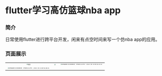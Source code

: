 # flutter学习高仿篮球nba app

### 简介

日常使用flutter进行跨平台开发，闲来有点空时间来写一个仿nba app的应用。

### 页面展示

|                                                              |                                                              |                                                              |
| :----------------------------------------------------------: | :----------------------------------------------------------: | :----------------------------------------------------------: |
| <img  src="https://pic.sl.al/gdrive/pic/2023-09-24/650f2392a9ea7.png" alt="首页" title="首页" style="zoom: 25%;" /> | <img src="https://s2.loli.net/2023/10/05/smK9cLqhglTHJV7.png" style="zoom:25%;" /> | <img src="https://s2.loli.net/2023/09/30/FpVYAU5H9s7xwGa.png" alt="Simulator Screenshot - iPhone 15 Pro - 2023-09-30 at 18.23.32" style="zoom: 25%;" /> |
| <img src="https://s2.loli.net/2023/09/30/VSYBNnEdT4hlZKq.png" alt="Simulator Screenshot - iPhone 15 Pro - 2023-09-30 at 18.48.51" style="zoom:25%;" /> |                                                              |                                                              |






